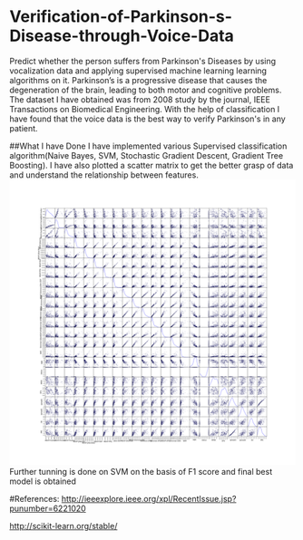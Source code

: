 # Verification-of-Parkinson-s-Disease-through-Voice-Data
Predict whether the person suffers from Parkinson's Diseases by using vocalization data and applying supervised machine learning learning algorithms on it. Parkinson’s is a progressive disease that causes the degeneration of the brain, leading to both motor and cognitive problems. The dataset I have obtained was from 2008 study by the journal, IEEE Transactions on Biomedical Engineering. With the help of classification I have found that the voice data is the best way to verify Parkinson's in any patient.

##What I have Done
I have implemented various Supervised classification algorithm(Naive Bayes, SVM, Stochastic Gradient Descent, Gradient Tree Boosting). I have also plotted a scatter matrix to get the better grasp of data and understand the relationship between features.
![Generator Screenshot](scatter.png)
Further tunning is done on SVM on the basis of F1 score and final best model is obtained

#References:
http://ieeexplore.ieee.org/xpl/RecentIssue.jsp?punumber=6221020

 http://scikit-learn.org/stable/
